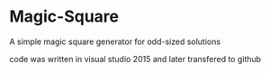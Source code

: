 # Magic-Square
A simple magic square generator for odd-sized solutions

code was written in visual studio 2015 and later transfered to github
